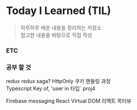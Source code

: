 # Today I Learned (TIL)

> 하루하루 배운 내용을 정리하는 저장소  
> 참고한 내용을 바탕으로 직접 작성

### ETC

### 공부 할 것

redux
redux saga?
HttpOnly 쿠키 핸들링 과정  
Typescript Key of, 'user in 타입`
proj4

Firebase messaging
React Virtual DOM
리액트 목터뷰
